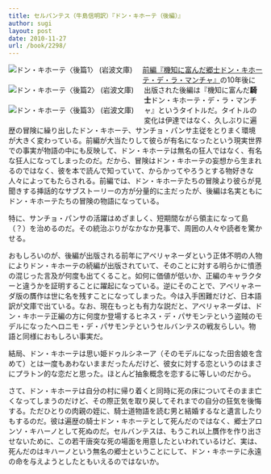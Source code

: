 ```yaml
---
title: セルバンテス（牛島信明訳）『ドン・キホーテ（後編）』
author: sugi
layout: post
date: 2010-11-27
url: /book/2298/
---
```

<a href="http://www.amazon.co.jp/exec/obidos/ASIN/4003272145/chezsugi-22/ref=nosim/" name="amazletlink" target="_blank"><img src="http://i1.wp.com/ecx.images-amazon.com/images/I/51B3DQS9CJL._SL160_.jpg?w=660" alt="ドン・キホーテ〈後篇1〉 (岩波文庫)" class="alignleft" style="float: left; margin: 0 20px 20px 0;" data-recalc-dims="1" /></a><a href="http://www.amazon.co.jp/exec/obidos/ASIN/4003272153/chezsugi-22/ref=nosim/" name="amazletlink" target="_blank"><img src="http://i0.wp.com/ecx.images-amazon.com/images/I/51D3JMXRNML._SL160_.jpg?w=660" alt="ドン・キホーテ〈後篇2〉 (岩波文庫)" class="alignleft" style="float: left; margin: 0 20px 20px 0;" data-recalc-dims="1" /></a><a href="http://www.amazon.co.jp/exec/obidos/ASIN/4003272161/chezsugi-22/ref=nosim/" name="amazletlink" target="_blank"><img src="http://i2.wp.com/ecx.images-amazon.com/images/I/5171677669L._SL160_.jpg?w=660" alt="ドン・キホーテ〈後篇3〉 (岩波文庫)" class="alignleft" style="float: left; margin: 0 20px 20px 0;" data-recalc-dims="1" /></a>

[前編『機知に富んだ郷士ドン・キホーテ・デ・ラ・マンチャ』][1]の10年後に出版された後編は『機知に富んだ**騎士**ドン・キホーテ・デ・ラ・マンチャ』というタイトルだ。タイトルの変化は伊達ではなく、久しぶりに遍歴の冒険に繰り出したドン・キホーテ、サンチョ・パンサ主従をとりまく環境が大きく変わっている。前編が大当たりして彼らが有名になったという現実世界での事実が物語の中にも反映して、ドン・キホーテは無名の狂人ではなく、有名な狂人になってしまったのだ。だから、冒険はドン・キホーテの妄想から生まれるのではなく、彼を本で読んで知っていて、からかってやろうとする物好きな人々によってもたらされる。前編では、ドン・キホーテたちの冒険より彼らが見聞きする挿話的なサブストーリーの方が分量的に主だったが、後編は名実ともにドン・キホーテたちの冒険の物語になっている。

特に、サンチョ・パンサの活躍はめざましく、短期間ながら領主になって島（？）を治めるのだ。その統治ぶりがなかなか見事で、周囲の人々や読者を驚かせる。

おもしろいのが、後編が出版される前年にアベリャネーダという正体不明の人物によりドン・キホーテの続編が出版されていて、そのことに対する明らかに憤懣の混じった言及が何度も出てくること。如何に価値が低いか、正編のキャラクターと違うかを証明することに躍起になっている。逆にそのことで、アベリャネーダ版の贋作は世に名を残すことになってしまった。今は入手困難だけど、日本語訳が文庫で出ている。なお、現在もっとも有力な説だと、アベリャネーダは、ドン・キホーテ正編の方に何度か登場するヒネス・デ・パサモンテという盗賊のモデルになったヘロニモ・デ・パサモンテというセルバンテスの戦友らしい。物語と同様におもしろい事実だ。

結局、ドン・キホーテは思い姫ドゥルシネーア（そのモデルになった田舎娘を含めて）とは一度もあわないままだったんだけど、彼女に対する恋というのはまさにプラトン的な恋だと思った。ほとんど抽象概念を恋するに等しいのだから。

さて、ドン・キホーテは自分の村に帰り着くと同時に死の床についてそのまま亡くなってしまうのだけど、その際正気を取り戻してそれまでの自分の狂気を後悔する。ただひとりの肉親の姪に、騎士道物語を読む男と結婚するなと遺言したりもするのだ。彼は遍歴の騎士ドン・キホーテとして死んだのではなく、郷士アロンソ・キハーノとして死ぬのだ。セルバンテスは、もうこれ以上贋作を作り出させないために、この若干唐突な死の場面を用意したといわれているけど、実は、死んだのはキハーノという無名の郷士ということにして、ドン・キホーテに永遠の命を与えようとしたともいえるのではないか。


 [1]: http://asharpminor.com/book/20100814.html